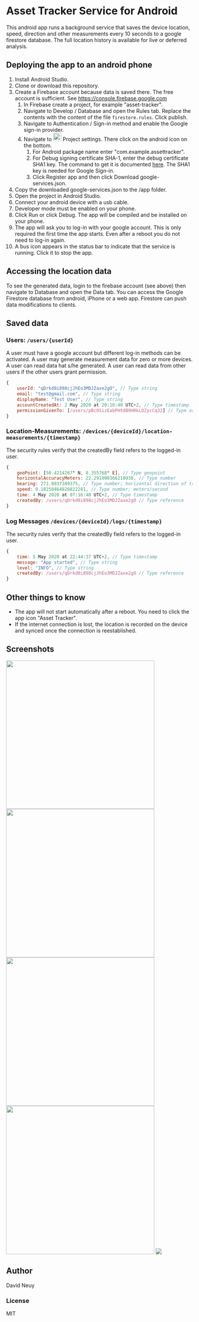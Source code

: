 # Asset Tracker Service for Android
This android app runs a background service that saves the device location, speed, direction and other measurements every 10 seconds to a google firestore database. 
The full location history is available for live or deferred analysis.


## Deploying the app to an android phone
1. Install Android Studio.
1. Clone or download this repository.
1. Create a Firebase account because data is saved there. The free account is sufficient. See https://console.firebase.google.com
    1. In Firebase create a project, for example "asset-tracker".
    1. Navigate to Develop / Database  and open the Rules tab. Replace the contents with the content of the file `firestore.rules`. Click publish.
    1. Navigate to Authentication / Sign-in method and enable the Google sign-in provider.
    1. Navigate to <img src="https://storage.googleapis.com/support-kms-prod/vMSwtm9y2uvHQAg2OfjmWpsBMtG4xwSIPWxh" width="22" heigth="22"> Project settings. There click on the android icon on the bottom. 
        1. For Android package name enter "com.example.assettracker".
        1. For Debug signing certificate SHA-1, enter the debug certificate SHA1 key. The command to get it is documented [here](https://developers.google.com/android/guides/client-auth). The SHA1 key is needed for Google Sign-in.
        1. Click Register app and then click Download google-services.json.
 1. Copy the downloaded google-services.json to the /app folder.
 1. Open the project in Android Studio.
 1. Connect your android device with a usb cable.
 1. Developer mode must be enabled on your phone.
 1. Click Run or click Debug. The app will be compiled and be installed on your phone.
 1. The app will ask you to log-in with your google account. This is only required the first time the app starts. Even after a reboot you do not need to log-in again.
 1. A bus icon appears in the status bar to indicate that the service is running. Click it to stop the app.
 
 ## Accessing the location data
 To see the generated data, login to the firebase account (see above) then navigate to Database and open the Data tab. You can access the Google Firestore database from android, iPhone
 or a web app. Firestore can push data modifications to clients.
 
 ## Saved data
 
  ### Users: `/users/{userId}`
 
 A user must have a google account but different log-in methods can be activated.
 A user may generate measurement data for zero or more devices.
 A user can read data hat s/he generated.
 A user can read data from other users if the other users grant permission.
 
 ``` javascript
 { 
     userId: "qDrkd0i898cjJhEo3MDJZaxe2gO", // Type string
     email: "test@gmail.com", // Type string
     displayName: "Test User", // Type string
     accountCreatedAt: 2 May 2020 at 20:16:40 UTC+2, // Type timestamp
     permissionGivenTo: [/users/pBc0SizEabPHtdB9HRkLDZycCq32] // Type array of reference
 }
 ```
 
 ### Location-Measurements: `/devices/{deviceId}/location-measurements/{timestamp}`
 
 The security rules verify that the createdBy field refers to the logged-in user.

``` javascript
{ 
    geoPoint: [50.4214267° N, 8.355768° E], // Type geopoint
    horizontalAccuracyMeters: 22.291000366210938, // Type number
    bearing: 271.8037109375, // Type number; horizontal direction of travel in degrees 0.0-360.0
    speed: 0.10250464826822281, // Type number; meters/second
    time: 4 May 2020 at 07:16:40 UTC+2, // Type timestamp
    createdBy: /users/qDrkd0i898cjJhEo3MDJZaxe2gO // Type reference
}
```

### Log Messages `/devices/{deviceId}/logs/{timestamp}`

The security rules verify that the createdBy field refers to the logged-in user.

``` javascript
{ 
    time: 5 May 2020 at 22:44:37 UTC+2, // Type timestamp
    message: "App started", // Type string
    level: "INFO", // Type string
    createdBy: /users/qDrkd0i898cjJhEo3MDJZaxe2gO // Type reference
}
```
 
 
 ## Other things to know
 
 - The app will not start automatically after a reboot. You need to click the app icon "Asset Tracker". 
 - If the internet connection is lost, the location is recorded on the device and synced once the connection is reestablished.
 
## Screenshots
<img src="screenshots/sign-in.png" width="400" />
<img src="screenshots/location-access.png" width="400" />
<img src="screenshots/notification-icon.png" width="400" />
<img src="screenshots/notification-text.png" width="400" />
<img src="screenshots/firebase.png" />
 
 ## Author
 David Neuy
 
  ### License
  MIT
